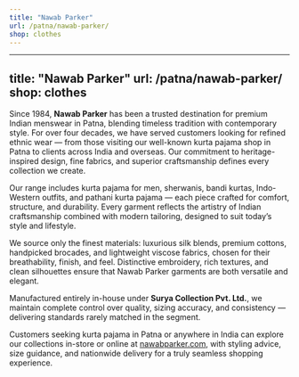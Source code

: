 ```yaml
---
title: "Nawab Parker"
url: /patna/nawab-parker/
shop: clothes
---
```

---
title: "Nawab Parker"
url: /patna/nawab-parker/
shop: clothes
---

Since 1984, **Nawab Parker** has been a trusted destination for premium Indian menswear in Patna, blending timeless tradition with contemporary style. For over four decades, we have served customers looking for refined ethnic wear — from those visiting our well-known kurta pajama shop in Patna to clients across India and overseas. Our commitment to heritage-inspired design, fine fabrics, and superior craftsmanship defines every collection we create.

Our range includes kurta pajama for men, sherwanis, bandi kurtas, Indo-Western outfits, and pathani kurta pajama — each piece crafted for comfort, structure, and durability. Every garment reflects the artistry of Indian craftsmanship combined with modern tailoring, designed to suit today’s style and lifestyle.

We source only the finest materials: luxurious silk blends, premium cottons, handpicked brocades, and lightweight viscose fabrics, chosen for their breathability, finish, and feel. Distinctive embroidery, rich textures, and clean silhouettes ensure that Nawab Parker garments are both versatile and elegant.

Manufactured entirely in-house under **Surya Collection Pvt. Ltd.**, we maintain complete control over quality, sizing accuracy, and consistency — delivering standards rarely matched in the segment.

Customers seeking kurta pajama in Patna or anywhere in India can explore our collections in-store or online at [nawabparker.com](https://nawabparker.com), with styling advice, size guidance, and nationwide delivery for a truly seamless shopping experience.
